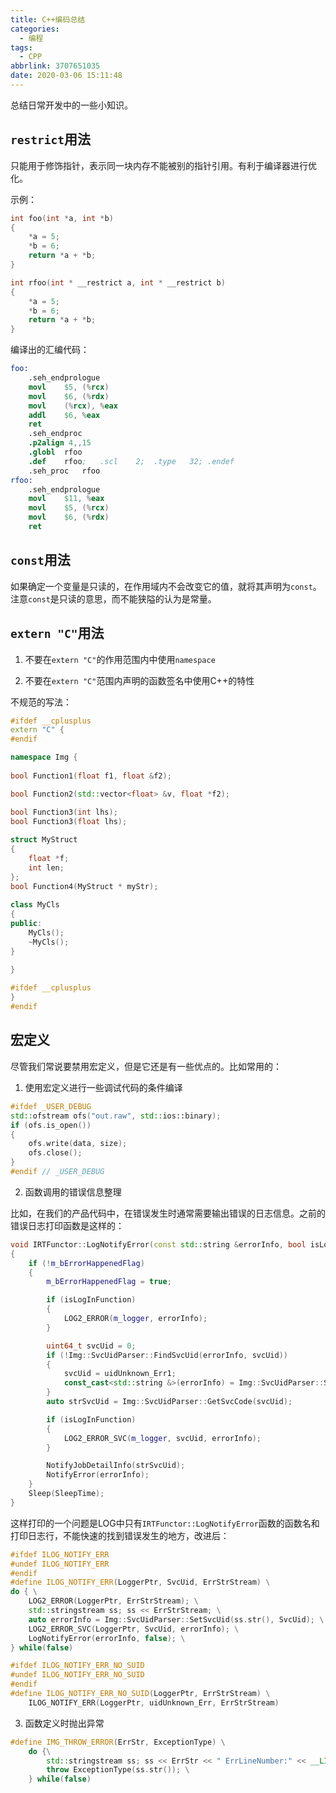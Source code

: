 ```yaml
---
title: C++编码总结
categories:
  - 编程
tags:
  - CPP
abbrlink: 3707651035
date: 2020-03-06 15:11:48
---
```


总结日常开发中的一些小知识。

<!-- more -->

## `restrict`用法

只能用于修饰指针，表示同一块内存不能被别的指针引用。有利于编译器进行优化。

示例：

```C++
int foo(int *a, int *b)
{
    *a = 5;
    *b = 6;
    return *a + *b;
}

int rfoo(int * __restrict a, int * __restrict b)
{
    *a = 5;
    *b = 6;
    return *a + *b;
}
```

编译出的汇编代码：

```s
foo:
	.seh_endprologue
	movl	$5, (%rcx)
	movl	$6, (%rdx)
	movl	(%rcx), %eax
	addl	$6, %eax
	ret
	.seh_endproc
	.p2align 4,,15
	.globl	rfoo
	.def	rfoo;	.scl	2;	.type	32;	.endef
	.seh_proc	rfoo
rfoo:
	.seh_endprologue
	movl	$11, %eax
	movl	$5, (%rcx)
	movl	$6, (%rdx)
	ret
```

## `const`用法

如果确定一个变量是只读的，在作用域内不会改变它的值，就将其声明为`const`。注意`const`是只读的意思，而不能狭隘的认为是常量。

## `extern "C"`用法

1. 不要在`extern "C"`的作用范围内中使用`namespace`

2. 不要在`extern "C"`范围内声明的函数签名中使用C++的特性

不规范的写法：

```C++
#ifdef __cplusplus
extern "C" {
#endif

namespace Img {
    
bool Function1(float f1, float &f2);

bool Function2(std::vector<float> &v, float *f2);

bool Function3(int lhs);
bool Function3(float lhs);
    
struct MyStruct
{
    float *f;
    int len;
};
bool Function4(MyStruct * myStr);
    
class MyCls
{
public:
    MyCls();
    ~MyCls();
}

}
    
#ifdef __cplusplus
}
#endif
```

## 宏定义

尽管我们常说要禁用宏定义，但是它还是有一些优点的。比如常用的：

1. 使用宏定义进行一些调试代码的条件编译

```C++
#ifdef _USER_DEBUG
std::ofstream ofs("out.raw", std::ios::binary);
if (ofs.is_open())
{
    ofs.write(data, size);
    ofs.close();
}
#endif // _USER_DEBUG
```

2. 函数调用的错误信息整理

比如，在我们的产品代码中，在错误发生时通常需要输出错误的日志信息。之前的错误日志打印函数是这样的：

```C++
void IRTFunctor::LogNotifyError(const std::string &errorInfo, bool isLogInFunction)
{
	if (!m_bErrorHappenedFlag)
	{
		m_bErrorHappenedFlag = true;

		if (isLogInFunction)
		{
			LOG2_ERROR(m_logger, errorInfo);
		}

		uint64_t svcUid = 0;
		if (!Img::SvcUidParser::FindSvcUid(errorInfo, svcUid))
		{
			svcUid = uidUnknown_Err1;
			const_cast<std::string &>(errorInfo) = Img::SvcUidParser::SetSvcUid(errorInfo, svcUid);
		}
		auto strSvcUid = Img::SvcUidParser::GetSvcCode(svcUid);

		if (isLogInFunction)
		{
			LOG2_ERROR_SVC(m_logger, svcUid, errorInfo);
		}

		NotifyJobDetailInfo(strSvcUid);
		NotifyError(errorInfo);
	}
	Sleep(SleepTime);
}
```

这样打印的一个问题是LOG中只有`IRTFunctor::LogNotifyError`函数的函数名和打印日志行，不能快速的找到错误发生的地方，改进后：

```C++
#ifdef ILOG_NOTIFY_ERR
#undef ILOG_NOTIFY_ERR
#endif
#define ILOG_NOTIFY_ERR(LoggerPtr, SvcUid, ErrStrStream) \
do { \
	LOG2_ERROR(LoggerPtr, ErrStrStream); \
	std::stringstream ss; ss << ErrStrStream; \
	auto errorInfo = Img::SvcUidParser::SetSvcUid(ss.str(), SvcUid); \
	LOG2_ERROR_SVC(LoggerPtr, SvcUid, errorInfo); \
	LogNotifyError(errorInfo, false); \
} while(false)

#ifdef ILOG_NOTIFY_ERR_NO_SUID
#undef ILOG_NOTIFY_ERR_NO_SUID
#endif
#define ILOG_NOTIFY_ERR_NO_SUID(LoggerPtr, ErrStrStream) \
	ILOG_NOTIFY_ERR(LoggerPtr, uidUnknown_Err, ErrStrStream)
```

3. 函数定义时抛出异常

```C++
#define IMG_THROW_ERROR(ErrStr, ExceptionType) \
	do {\
		std::stringstream ss; ss << ErrStr << " ErrLineNumber:" << __LINE__; \
		throw ExceptionType(ss.str()); \
	} while(false)
```

